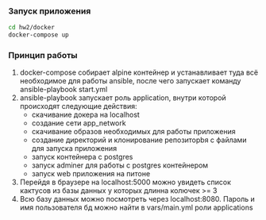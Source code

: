 ### Запуск приложения
```bash
cd hw2/docker
docker-compose up
```

### Принцип работы
1) docker-compose собирает alpine контейнер и устанавливает туда всё необходимое для работы ansible, после чего запускает команду ansible-playbook start.yml 
2) ansible-playbook запускает роль application, внутри которой происходят следующие действия:
    * cкачивание докера на localhost
    * создание сети app_network
    * скачивание образов необходимых для работы приложения 
    * создание директорий и клонирование репозиторbя с файлами  для запуска приложения
    * запуск контейнера с postgres
    * запуск adminer для работы с postgres контейнером
    * запуск web приложения на питоне
3) Перейдя в браузере на localhost:5000 можно увидеть список кактусов из базы данных у которых длинна колючек >= 3
4) Всю базу данных можно посмотреть через localhost:8080. Пароль и имя пользователя бд можно найти в vars/main.yml роли applications
